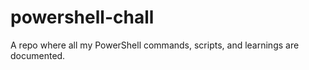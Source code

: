 # powershell-chall
A repo where all my PowerShell commands, scripts, and learnings are documented. 
